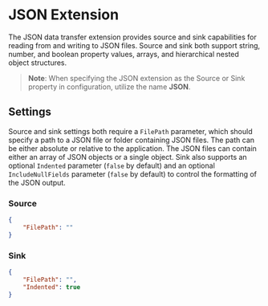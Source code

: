 # JSON Extension

The JSON data transfer extension provides source and sink capabilities for reading from and writing to JSON files. Source and sink both support string, number, and boolean property values, arrays, and hierarchical nested object structures.

> **Note**: When specifying the JSON extension as the Source or Sink property in configuration, utilize the name **JSON**.

## Settings

Source and sink settings both require a `FilePath` parameter, which should specify a path to a JSON file or folder containing JSON files. The path can be either absolute or relative to the application. The JSON files can contain either an array of JSON objects or a single object. Sink also supports an optional `Indented` parameter (`false` by default) and an optional `IncludeNullFields` parameter (`false` by default) to control the formatting of the JSON output.

### Source

```json
{
    "FilePath": ""
}

```

### Sink

```json
{
    "FilePath": "",
    "Indented": true
}
```
